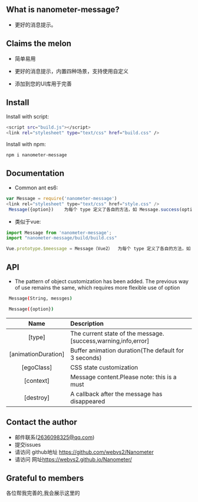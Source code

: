 <h2 align="centre">What is nanometer-message?</h2>


* 更好的消息提示。

<h2 align="left">Claims the melon<MessageBox有哪些功能？ ></h2>

* 简单易用

* 更好的消息提示，内置四种场景，支持使用自定义

* 添加到您的UI库用于完善

<h2 align="left">Install</h2>
Install with script:

```bash
<script src="build.js"></script>
<link rel="stylesheet" type="text/css" href="build.css" />
```

Install with npm:

```bash
npm i nanometer-message
```

<h2 align="left">Documentation</h2>

* Common ant es6:



```js  
var Message = require('nanometer-message')
<link rel="stylesheet" type="text/css" href="style.css" />
 Message({option})    为每个 type 定义了各自的方法，如 Message.success(options)。
```
* 类似于vue:

```js
import Message from 'nanometer-message';
import "nanometer-message/build/build.css"

Vue.prototype.$meessage = Message（Vue2）  为每个 type 定义了各自的方法，如 Message.success(options)。
```

<h2 align="left">API</h2>

* The pattern of object customization has been added. The previous way of use remains the same, which requires more flexible use of option


```bash
 Message(String, messges)
```


```bash
 Message({option})
```
|Name|Description|
|:--:|:----------|
|[type]|The current state of the message. [success,warning,info,error]|
|[animationDuration]|Buffer animation duration(The default for 3 seconds)|
|[egoClass]|CSS state customization|
|[context]| Message content.Please note: this is a must|
|[destroy]| A callback after the message has disappeared |




<h2 align="left">Contact the author</h2>

* 邮件联系(2636098325@qq.com)
* 提交issues
* 请访问 github地址 <a herf="https://github.com/webvs2/Nanometer"> https://github.com/webvs2/Nanometer</a>
* 请访问 网址<a herf="https://webvs2.github.io/Nanometer/">https://webvs2.github.io/Nanometer/</a>





<h2 align="left">Grateful to members</h2>

 各位帮我完善的,我会展示这里的



